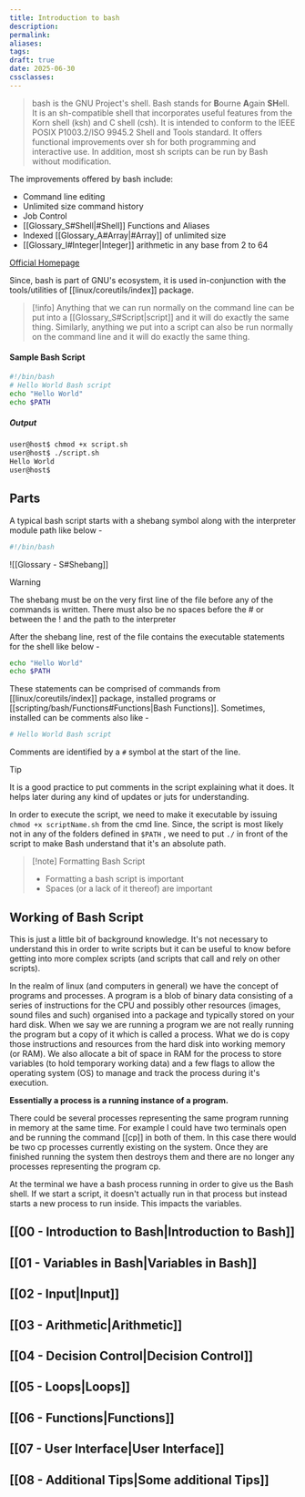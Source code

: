 ```yaml
---
title: Introduction to bash
description: 
permalink: 
aliases: 
tags: 
draft: true
date: 2025-06-30
cssclasses:
---
```

> bash is the GNU Project's shell. Bash stands for **B**ourne **A**gain **SH**ell. It is an sh-compatible shell that incorporates useful features from the Korn shell (ksh) and C shell (csh). It is intended to conform to the IEEE POSIX P1003.2/ISO 9945.2 Shell and Tools standard. It offers functional improvements over sh for both programming and interactive use. In addition, most sh scripts can be run by Bash without modification.

The improvements offered by bash include:
- Command line editing
- Unlimited size command history
- Job Control
- [[Glossary_S#Shell|#Shell]] Functions and Aliases
- Indexed [[Glossary_A#Array|#Array]] of unlimited size
- [[Glossary_I#Integer|Integer]] arithmetic in any base from 2 to 64

[Official Homepage](https://www.gnu.org/software/bash/)

Since, bash is part of GNU's ecosystem, it is used in-conjunction with the tools/utilities of [[linux/coreutils/index]] package.

>[!info]
>Anything that we can run normally on the command line can be put into a [[Glossary_S#Script|script]] and it will do exactly the same thing. Similarly, anything we put into a script can also be run normally on the command line and it will do exactly the same thing.

#### Sample Bash Script
```bash
#!/bin/bash
# Hello World Bash script
echo "Hello World"
echo $PATH
```
##### Output
```bash
user@host$ chmod +x script.sh
user@host$ ./script.sh
Hello World
user@host$
```

## Parts
A typical bash script starts with a shebang symbol along with the interpreter module path like below -
```bash
#!/bin/bash
```

![[Glossary - S#Shebang]]

> [!warning]
The shebang must be on the very first line of the file before any of the commands is written. There must also be no spaces before the # or between the ! and the path to the interpreter

After the shebang line, rest of the file contains the executable statements for the shell like below -

```bash
echo "Hello World"
echo $PATH
```

These statements can be comprised of commands from [[linux/coreutils/index]] package, installed programs or [[scripting/bash/Functions#Functions|Bash Functions]]. Sometimes, installed can be comments also like -

```bash
# Hello World Bash script
```

Comments are identified by a `#` symbol at the start of the line.

> [!tip]
> It is a good practice to put comments in the script explaining what it does. It helps later during any kind of updates or juts for understanding.

In order to execute the script, we need to make it executable by issuing `chmod +x scriptName.sh` from the cmd line. Since, the script is most likely not in any of the folders defined in `$PATH` , we need to put `./` in front of the script to make Bash understand that it's an absolute path.

> [!note] Formatting Bash Script
> - Formatting a bash script is important
> - Spaces (or a lack of it thereof) are important

## Working of Bash Script
This is just a little bit of background knowledge. It's not necessary to understand this in order to write scripts but it can be useful to know before getting into more complex scripts (and scripts that call and rely on other scripts).

In the realm of linux (and computers in general) we have the concept of programs and processes. A program is a blob of binary data consisting of a series of instructions for the CPU and possibly other resources (images, sound files and such) organised into a package and typically stored on your hard disk. When we say we are running a program we are not really running the program but a copy of it which is called a process. What we do is copy those instructions and resources from the hard disk into working memory (or RAM). We also allocate a bit of space in RAM for the process to store variables (to hold temporary working data) and a few flags to allow the operating system (OS) to manage and track the process during it's execution.

**Essentially a process is a running instance of a program.**

There could be several processes representing the same program running in memory at the same time. For example I could have two terminals open and be running the command [[cp]] in both of them. In this case there would be two cp processes currently existing on the system. Once they are finished running the system then destroys them and there are no longer any processes representing the program cp.

At the terminal we have a bash process running in order to give us the Bash shell. If we start a script, it doesn't actually run in that process but instead starts a new process to run inside. This impacts the variables.


## [[00 - Introduction to Bash|Introduction to Bash]]

## [[01 - Variables in Bash|Variables in Bash]]

## [[02 - Input|Input]]

## [[03 - Arithmetic|Arithmetic]]

## [[04 - Decision Control|Decision Control]]

## [[05 - Loops|Loops]]

## [[06 - Functions|Functions]]

## [[07 - User Interface|User Interface]]

## [[08 - Additional Tips|Some additional Tips]]